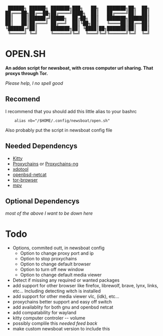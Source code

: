 <pre>
 ██████╗ ██████╗ ███████╗███╗   ██╗   ███████╗██╗  ██╗ 
██╔═══██╗██╔══██╗██╔════╝████╗  ██║   ██╔════╝██║  ██║
██║   ██║██████╔╝█████╗  ██╔██╗ ██║   ███████╗███████║
██║   ██║██╔═══╝ ██╔══╝  ██║╚██╗██║   ╚════██║██╔══██║
╚██████╔╝██║     ███████╗██║ ╚████║██╗███████║██║  ██║
 ╚═════╝ ╚═╝     ╚══════╝╚═╝  ╚═══╝╚═╝╚══════╝╚═╝  ╚═╝
</pre>

__OPEN.SH__
===========

__An addon script for newsboat, with cross computer url sharing.
That proxys through Tor.__

_Please help, I no spell good_


Recomend
--------

I recommend that you should 
add this little alias to your bashrc
        
        alias nb="/$HOME/.config/newsboat/open.sh"

Also probably put the script in newsboat config file

Needed Dependencys
------------------

- [Kitty](https://sw.kovidgoyal.net/kitty/)
- [Proxychains](https://github.com/haad/proxychains) or
[Proxychains-ng](https://github.com/rofl0r/proxychains-ng)
- [xdotool](https://github.com/jordansissel/xdotool)
- [openbsd-netcat](https://salsa.debian.org/debian/netcat-openbsd)
- [tor-browser](https://www.torproject.org/)
- [mpv](https://mpv.io/)

Optional Dependencys
--------------------

_most of the above I want to be down here_

Todo
====

- Options, commited outt, in newsboat config
    * Option to change proxy port and ip
    * Option to stop proxychains
    * Option to change default browser
    * Option to turn off new window
    * Option to change default media viewer
- Detect if missing any required or wanted packages
- add support for other browser like firefox, librewolf, brave, lynx, links, etc... 
Including detecting witch is installed
- add support for other media viewer vlc, (idk), etc...
- proxychains better support and easy off switch
- add availablity for both gnu and openbsd netcat
- add compatability for wayland
- kitty computer controler -- volume
- possibly complile this _needed feed back_
- make custom newsboat version to include this
